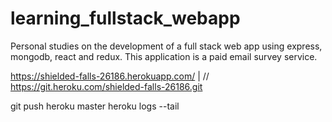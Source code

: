 # learning_fullstack_webapp

Personal studies on the development of a full stack web app using express, mongodb, react and redux.
This application is a paid email survey service.

https://shielded-falls-26186.herokuapp.com/ |
// https://git.heroku.com/shielded-falls-26186.git

git push heroku master
heroku logs --tail

